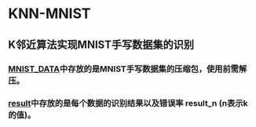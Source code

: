 # KNN-MNIST
## K邻近算法实现MNIST手写数据集的识别
### [MNIST_DATA](https://github.com/Youngphone/KNN-MNIST/MNIST_DATA)中存放的是MNIST手写数据集的压缩包，使用前需解压。
### [result](https://github.com/Youngphone/KNN-MNIST/result)中存放的是每个数据的识别结果以及错误率 result_n (n表示k的值)。
